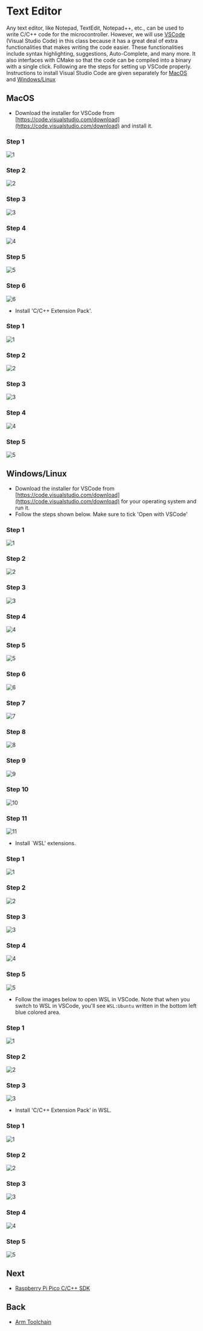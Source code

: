 # Text Editor
Any text editor, like Notepad, TextEdit, Notepad++, etc., can be used to write C/C++ code for the microcontroller. However, we will use [VSCode](https://code.visualstudio.com/) (Visual Studio Code) in this class because it has a great deal of extra functionalities that makes writing the code easier. These functionalities include syntax highlighting, suggestions, Auto-Complete, and many more. It also interfaces with CMake so that the code can be compiled into a binary with a single click. Following are the steps for setting up VSCode properly. Instructions to install Visual Studio Code are given separately for [MacOS](./textEditor.md#macos) and [Windows/Linux](./textEditor.md#windowslinux)

## MacOS
- Download the installer for VSCode from [https://code.visualstudio.com/download](https://code.visualstudio.com/download) and install it.
### Step 1
![1](./figs/mac/installVSCode/1.png)
### Step 2
![2](./figs/mac/installVSCode/2.png)
### Step 3
![3](./figs/mac/installVSCode/3.png)
### Step 4
![4](./figs/mac/installVSCode/4.png)
### Step 5
![5](./figs/mac/installVSCode/5.png)
### Step 6
![6](./figs/mac/installVSCode/6.png)
    
- Install 'C/C++ Extension Pack'.
### Step 1
![1](./figs/mac/installCppExtension/1.png)
### Step 2
![2](./figs/mac/installCppExtension/2.png)
### Step 3
![3](./figs/mac/installCppExtension/3.png)
### Step 4
![4](./figs/mac/installCppExtension/4.png)
### Step 5
![5](./figs/mac/installCppExtension/5.png)


## Windows/Linux
- Download the installer for VSCode from [https://code.visualstudio.com/download](https://code.visualstudio.com/download) for your operating system and run it.
- Follow the steps shown below. Make sure to tick 'Open with VSCode'
### Step 1
![1](./figs/windows/installVSCode/1.png)
### Step 2
![2](./figs/windows/installVSCode/2.png)
### Step 3
![3](./figs/windows/installVSCode/3.png)
### Step 4
![4](./figs/windows/installVSCode/4.png)
### Step 5
![5](./figs/windows/installVSCode/5.png)
### Step 6
![6](./figs/windows/installVSCode/6.png)
### Step 7
![7](./figs/windows/installVSCode/7.png)
### Step 8
![8](./figs/windows/installVSCode/8.png)
### Step 9
![9](./figs/windows/installVSCode/9.png)
### Step 10
![10](./figs/windows/installVSCode/10.png)
### Step 11
![11](./figs/windows/installVSCode/11.png)

- Install `WSL' extensions.
### Step 1
![1](./figs/windows/installWslExtension/1.png)
### Step 2
![2](./figs/windows/installWslExtension/2.png)
### Step 3
![3](./figs/windows/installWslExtension/3.png)
### Step 4
![4](./figs/windows/installWslExtension/4.png)
### Step 5
![5](./figs/windows/installWslExtension/5.png)
   
- Follow the images below to open WSL in VSCode. Note that when you switch to WSL in VSCode, you'll see `WSL:Ubuntu` written in the bottom left blue colored area.
### Step 1
![1](./figs/windows/openWslInVSCode/1.png)
### Step 2 
![2](./figs/windows/openWslInVSCode/2.png)
### Step 3
![3](./figs/windows/openWslInVSCode/3.png)

- Install 'C/C++ Extension Pack' in WSL.
### Step 1
![1](./figs/windows/installCppExtension/1.png)
### Step 2
![2](./figs/windows/installCppExtension/2.png)
### Step 3
![3](./figs/windows/installCppExtension/3.png)
### Step 4
![4](./figs/windows/installCppExtension/4.png)
### Step 5
![5](./figs/windows/installCppExtension/5.png)

## Next 
- [Raspberry Pi Pico C/C++ SDK](../sec03/piPicoSDK.md)
## Back
- [Arm Toolchain](../sec01/armToolchain.md)

